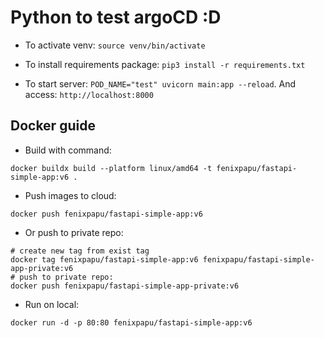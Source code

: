 # Python to test argoCD :D

- To activate venv: `source venv/bin/activate`

- To install requirements package: `pip3 install -r requirements.txt`

- To start server: `POD_NAME="test" uvicorn main:app --reload`. And access: `http://localhost:8000`

## Docker guide

- Build with command:

```
docker buildx build --platform linux/amd64 -t fenixpapu/fastapi-simple-app:v6 .
```

- Push images to cloud:

```
docker push fenixpapu/fastapi-simple-app:v6
```

- Or push to private repo:

```
# create new tag from exist tag
docker tag fenixpapu/fastapi-simple-app:v6 fenixpapu/fastapi-simple-app-private:v6
# push to private repo:
docker push fenixpapu/fastapi-simple-app-private:v6
```

- Run on local:

```
docker run -d -p 80:80 fenixpapu/fastapi-simple-app:v6
```
